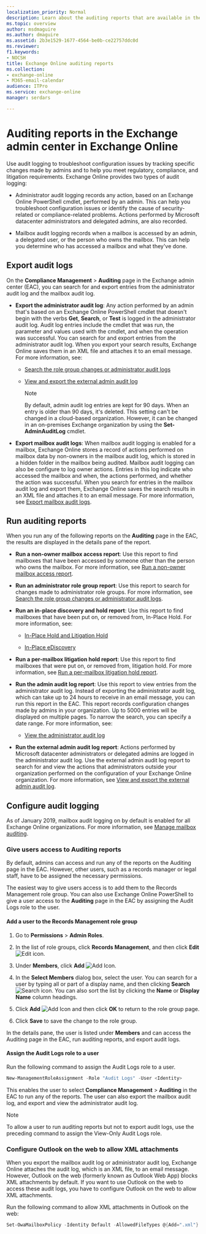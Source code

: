 ```yaml
---
localization_priority: Normal
description: Learn about the auditing reports that are available in the Exchange admin center (EAC) in Exchange Online.
ms.topic: overview
author: msdmaguire
ms.author: dmaguire
ms.assetid: 2b3e1529-1677-4564-be0b-ce22757ddc0d
ms.reviewer: 
f1.keywords:
- NOCSH
title: Exchange Online auditing reports
ms.collection: 
- exchange-online
- M365-email-calendar
audience: ITPro
ms.service: exchange-online
manager: serdars

---
```


# Auditing reports in the Exchange admin center in Exchange Online

Use audit logging to troubleshoot configuration issues by tracking specific changes made by admins and to help you meet regulatory, compliance, and litigation requirements. Exchange Online provides two types of audit logging:

- Administrator audit logging records any action, based on an Exchange Online PowerShell cmdlet, performed by an admin. This can help you troubleshoot configuration issues or identify the cause of security-related or compliance-related problems. Actions performed by Microsoft datacenter administrators and delegated admins, are also recorded.

- Mailbox audit logging records when a mailbox is accessed by an admin, a delegated user, or the person who owns the mailbox. This can help you determine who has accessed a mailbox and what they've done.

## Export audit logs

On the **Compliance Management** \> **Auditing** page in the Exchange admin center (EAC), you can search for and export entries from the administrator audit log and the mailbox audit log.

- **Export the administrator audit log**: Any action performed by an admin that's based on an Exchange Online PowerShell cmdlet that doesn't begin with the verbs **Get**, **Search**, or **Test** is logged in the administrator audit log. Audit log entries include the cmdlet that was run, the parameter and values used with the cmdlet, and when the operation was successful. You can search for and export entries from the administrator audit log. When you export your search results, Exchange Online saves them in an XML file and attaches it to an email message. For more information, see:

  - [Search the role group changes or administrator audit logs](search-role-group-changes.md)

  - [View and export the external admin audit log](view-external-admin-audit-log.md)

    > [!NOTE]
    > By default, admin audit log entries are kept for 90 days. When an entry is older than 90 days, it's deleted. This setting can't be changed in a cloud-based organization. However, it can be changed in an on-premises Exchange organization by using the **Set-AdminAuditLog** cmdlet.

- **Export mailbox audit logs**: When mailbox audit logging is enabled for a mailbox, Exchange Online stores a record of actions performed on mailbox data by non-owners in the mailbox audit log, which is stored in a hidden folder in the mailbox being audited. Mailbox audit logging can also be configure to log owner actions. Entries in this log indicate who accessed the mailbox and when, the actions performed, and whether the action was successful. When you search for entries in the mailbox audit log and export them, Exchange Online saves the search results in an XML file and attaches it to an email message. For more information, see [Export mailbox audit logs](export-mailbox-audit-logs.md).

## Run auditing reports

When you run any of the following reports on the **Auditing** page in the EAC, the results are displayed in the details pane of the report.

- **Run a non-owner mailbox access report**: Use this report to find mailboxes that have been accessed by someone other than the person who owns the mailbox. For more information, see [Run a non-owner mailbox access report](non-owner-mailbox-access-report.md).

- **Run an administrator role group report**: Use this report to search for changes made to administrator role groups. For more information, see [Search the role group changes or administrator audit logs](search-role-group-changes.md).

- **Run an in-place discovery and hold report**: Use this report to find mailboxes that have been put on, or removed from, In-Place Hold. For more information, see:

  - [In-Place Hold and Litigation Hold](../../security-and-compliance/in-place-and-litigation-holds.md)

  - [In-Place eDiscovery](../../security-and-compliance/in-place-ediscovery/in-place-ediscovery.md)

- **Run a per-mailbox litigation hold report**: Use this report to find mailboxes that were put on, or removed from, litigation hold. For more information, see [Run a per-mailbox litigation hold report](per-mailbox-litigation-hold-report.md).

- **Run the admin audit log report**: Use this report to view entries from the administrator audit log. Instead of exporting the administrator audit log, which can take up to 24 hours to receive in an email message, you can run this report in the EAC. This report records configuration changes made by admins in your organization. Up to 5000 entries will be displayed on multiple pages. To narrow the search, you can specify a date range. For more information, see:

  - [View the administrator audit log](view-administrator-audit-log.md)

- **Run the external admin audit log report**: Actions performed by Microsoft datacenter administrators or delegated admins are logged in the administrator audit log. Use the external admin audit log report to search for and view the actions that administrators outside your organization performed on the configuration of your Exchange Online organization. For more information, see [View and export the external admin audit log](view-external-admin-audit-log.md).

## Configure audit logging

As of January 2019, mailbox audit logging on by default is enabled for all Exchange Online organizations. For more information, see [Manage mailbox auditing](/office365/securitycompliance/enable-mailbox-auditing).

### Give users access to Auditing reports

By default, admins can access and run any of the reports on the Auditing page in the EAC. However, other users, such as a records manager or legal staff, have to be assigned the necessary permissions.

The easiest way to give users access is to add them to the Records Management role group. You can also use Exchange Online PowerShell to give a user access to the **Auditing** page in the EAC by assigning the Audit Logs role to the user.

#### Add a user to the Records Management role group

1. Go to **Permissions** \> **Admin Roles**.

2. In the list of role groups, click **Records Management**, and then click **Edit** ![Edit icon](../../media/ITPro_EAC_EditIcon.gif).

3. Under **Members**, click **Add** ![Add Icon](../../media/ITPro_EAC_AddIcon.gif).

4. In the **Select Members** dialog box, select the user. You can search for a user by typing all or part of a display name, and then clicking **Search** ![Search icon](../../media/ITPro_EAC_.gif). You can also sort the list by clicking the **Name** or **Display Name** column headings.

5. Click **Add** ![Add Icon](../../media/ITPro_EAC_AddIcon.gif) and then click **OK** to return to the role group page.

6. Click **Save** to save the change to the role group.

In the details pane, the user is listed under **Members** and can access the Auditing page in the EAC, run auditing reports, and export audit logs.

#### Assign the Audit Logs role to a user

Run the following command to assign the Audit Logs role to a user.

```PowerShell
New-ManagementRoleAssignment -Role "Audit Logs" -User <Identity>
```

This enables the user to select **Compliance Management** \> **Auditing** in the EAC to run any of the reports. The user can also export the mailbox audit log, and export and view the administrator audit log.

> [!NOTE]
> To allow a user to run auditing reports but not to export audit logs, use the preceding command to assign the View-Only Audit Logs role.

### Configure Outlook on the web to allow XML attachments

When you export the mailbox audit log or administrator audit log, Exchange Online attaches the audit log, which is an XML file, to an email message. However, Outlook on the web (formerly known as Outlook Web App) blocks XML attachments by default. If you want to use Outlook on the web to access these audit logs, you have to configure Outlook on the web to allow XML attachments.

Run the following command to allow XML attachments in Outlook on the web:

```PowerShell
Set-OwaMailboxPolicy -Identity Default -AllowedFileTypes @{Add=".xml"}
```